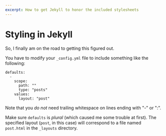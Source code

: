 ```yaml
---
excerpt: How to get Jekyll to honor the included stylesheets
---
```


Styling in Jekyll
=================

So, I finally am on the road to getting this figured out.

You have to modify your `_config.yml` file to include something like the following:

~~~
defaults:
  -
    scope:
      path: ""
      type: "posts"
    values:
      layout: "post"
~~~

Note that you _do not_ need trailing whitespace on lines ending with "-" or ":".

Make sure `defaults` is _plural_ (which caused me some trouble at first).  The specified layout (`post`, in this case)
will correspond to a file named `post.html` in the `_layouts` directory.


